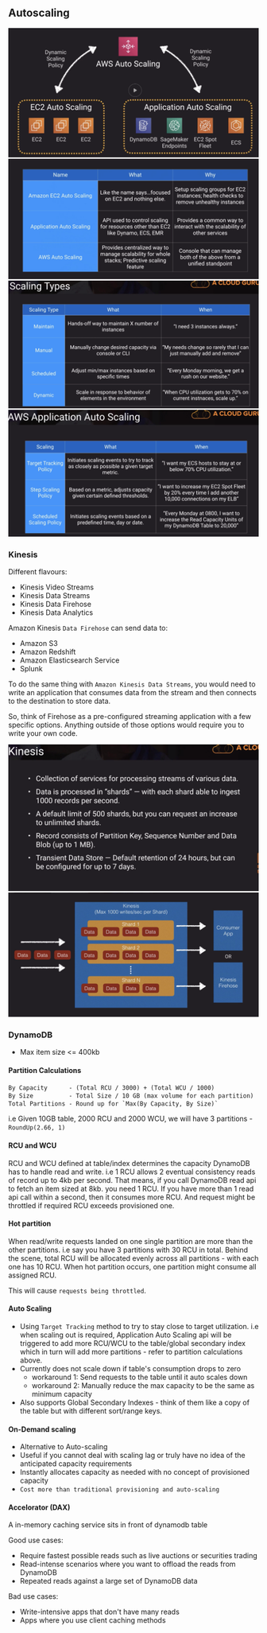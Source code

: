 ## Autoscaling

![auto-scaling-1](auto-scaling-1.png)
![auto-scaling-2](auto-scaling-2.png)
![scaling-types](scaling-types.png)
![application-auto-scaling](application-auto-scaling.png)

### Kinesis

Different flavours:
- Kinesis Video Streams
- Kinesis Data Streams
- Kinesis Data Firehose
- Kinesis Data Analytics

Amazon Kinesis `Data Firehose` can send data to:

- Amazon S3
- Amazon Redshift
- Amazon Elasticsearch Service
- Splunk

To do the same thing with `Amazon Kinesis Data Streams`, you would need to write an application that consumes data from the stream and then connects to the destination to store data.

So, think of Firehose as a pre-configured streaming application with a few specific options. Anything outside of those options would require you to write your own code.

![kinesis](kinesis.png)
![kinesis-data-stream](kinesis-data-stream.png)

### DynamoDB

- Max item size <= 400kb

#### Partition Calculations

```
By Capacity      - (Total RCU / 3000) + (Total WCU / 1000)
By Size          - Total Size / 10 GB (max volume for each partition)
Total Partitions - Round up for `Max(By Capacity, By Size)`
```
i.e Given 10GB table, 2000 RCU and 2000 WCU, we will have 3 partitions - `RoundUp(2.66, 1)`

#### RCU and WCU
RCU and WCU defined at table/index determines the capacity DynamoDB has to handle read and write. i.e 1 RCU allows 2 eventual consistency reads of record up to 4kb per second. That means, if you call DynamoDB read api to fetch an item sized at 8kb. you need 1 RCU. If you have more than 1 read api call within a second, then it consumes more RCU. And request might be throttled if required RCU exceeds provisioned one.

#### Hot partition

When read/write requests landed on one single partition are more than the other partitions. i.e say you have 3 partitions with 30 RCU in total. Behind the scene, total RCU will be allocated evenly across all partitions - with each one has 10 RCU. When hot partition occurs, one partition might consume all assigned RCU.

This will cause `requests being throttled`.

#### Auto Scaling

- Using `Target Tracking` method to try to stay close to target utilization. i.e when scaling out is required, Application Auto Scaling api will be triggered to add more RCU/WCU to the table/global secondary index which in turn will add more partitions - refer to partition calculations above.
- Currently does not scale down if table's consumption drops to zero
    - workaround 1: Send requests to the table until it auto scales down
    - workaround 2: Manually reduce the max capacity to be the same as minimum capacity
- Also supports Global Secondary Indexes - think of them like a copy of the table but with different sort/range keys.

#### On-Demand scaling

- Alternative to Auto-scaling
- Useful if you cannot deal with scaling lag or truly have no idea of the anticipated capacity requirements
- Instantly allocates capacity as needed with no concept of provisioned capacity
- `Cost more than traditional provisioning and auto-scaling`

#### Accelorator (DAX)

A in-memory caching service sits in front of dynamodb table

Good use cases:

- Require fastest possible reads such as live auctions or securities trading
- Read-intense scenarios where you want to offload the reads from DynamoDB
- Repeated reads against a large set of DynamoDB data

Bad use cases:

 - Write-intensive apps that don't have many reads
 - Apps where you use client caching methods